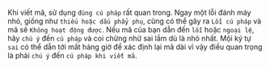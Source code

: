 Khi viết mã, sử dụng `đúng cú pháp` rất quan trong. Ngay một lỗi đánh máy nhỏ, giống như `thiếu hoặc dấu phẩy phụ`, cũng có thể gây ra ` Lỗi cú pháp ` và mã sẽ ` Không hoạt động được `. Nếu mã của bạn dẫn đến `lỗi` hoặc `ngoại lệ`, hãy `chú ý` đến ` cú pháp ` và coi chừng nhữ sai lầm dù là nhỏ nhất. Mội ký tự `sai` có thể dẫn tới mất hàng giờ để xác định lại mã dài vì vậy điều quan trọng là phải `chú ý` đến `cú pháp khi viết mã`.
